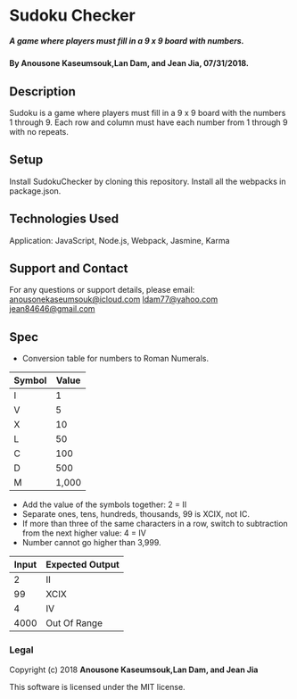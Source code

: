 # Sudoku Checker

##### A game where players must fill in a 9 x 9 board with numbers.

#### By Anousone Kaseumsouk,Lan Dam, and Jean Jia, 07/31/2018.

## Description

Sudoku is a game where players must fill in a 9 x 9 board with the numbers 1 through 9. Each row and column must have each number from 1 through 9 with no repeats.

## Setup

Install SudokuChecker by cloning this repository.
Install all the webpacks in package.json.

## Technologies Used

Application: JavaScript, Node.js, Webpack, Jasmine, Karma

## Support and Contact

For any questions or support details, please email:
anousonekaseumsouk@icloud.com
ldam77@yahoo.com
jean84646@gmail.com

## Spec

* Conversion table for numbers to Roman Numerals.

|Symbol  | Value    |
|--------|----------|
|I       |1         |
|V       |5         |
|X       |10        |
|L       |50        |
|C       |100       |
|D       |500       |
|M       |1,000     |

* Add the value of the symbols together: 2 = II
* Separate ones, tens, hundreds, thousands, 99 is XCIX, not IC.
* If more than three of the same characters in a row, switch to subtraction from the next higher value: 4 = IV
* Number cannot go higher than 3,999.

| Input           | Expected Output      |
| --------------- |--------------------  |
| 2               | II                   |
| 99              | XCIX                 |
| 4               | IV                   |
| 4000            | Out Of Range         |

### Legal

Copyright (c) 2018 **Anousone Kaseumsouk,Lan Dam, and Jean Jia**

This software is licensed under the MIT license.
